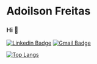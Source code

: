 #  Adoilson Freitas
### Hi 👋


[![Linkedin Badge](https://img.shields.io/badge/-LinkedIn-000030?style=flat-square&logo=Linkedin&logoColor=white&link=https://www.linkedin.com/in/adoilson-freitas-98b154172/)](https://www.linkedin.com/in/adoilson-freitas-98b154172/) [![Gmail Badge](https://img.shields.io/badge/-Email-000030?style=flatsquare&logo=Gmail&logoColor=red&link=mailto:adoilsonbacelar@gmail.com)](mailto:adoilsonbacelar@gmail.com)

[![Top Langs](https://github-readme-stats.vercel.app/api/top-langs/?username=adoilson-freitas&layout=compact&theme=dark)](https://github.com/anuraghazra/github-readme-stats)


 
